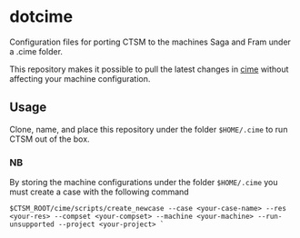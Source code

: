 # dotcime
Configuration files for porting CTSM to the machines Saga and Fram under a .cime folder.

This repository makes it possible to pull the latest changes in [cime](https://github.com/ESMCI/cime) without affecting your machine configuration. 

## Usage
Clone, name, and place this repository under the folder `$HOME/.cime` to run CTSM out of the box. 

### NB 
By storing the machine configurations under  the folder `$HOME/.cime` you must create a case with the following command

```
$CTSM_ROOT/cime/scripts/create_newcase --case <your-case-name> --res <your-res> --compset <your-compset> --machine <your-machine> --run-unsupported --project <your-project> `
```
 